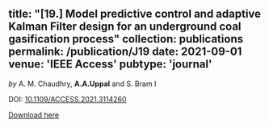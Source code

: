 title: "[19.] Model predictive control and adaptive Kalman Filter design for an underground coal gasification process"
collection: publications
permalink: /publication/J19
date: 2021-09-01
venue: 'IEEE Access'
pubtype: 'journal'
---
*by* A. M. Chaudhry, **A.A.Uppal** and S. Bram I 

DOI: [10.1109/ACCESS.2021.3114260](https://doi.org/10.1109/ACCESS.2021.3114260)

[Download here](https://aauppal.github.io/files/J19.pdf)
